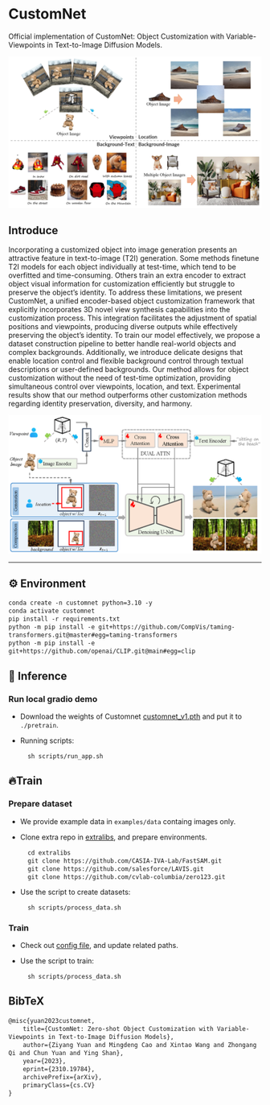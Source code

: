 # CustomNet


Official implementation of CustomNet: Object Customization with Variable-Viewpoints in Text-to-Image Diffusion Models.

<div align="center">
<img src="assets/teaser.png" width="600px"/>  
</div>


## Introduce
Incorporating a customized object into image generation presents an attractive feature in text-to-image (T2I) generation. Some methods finetune T2I models for each object individually at test-time, which tend to be overfitted and time-consuming. Others train an extra encoder to extract object visual information for customization efficiently but struggle to preserve the object’s identity. To address these limitations, we present CustomNet, a unified encoder-based object customization framework that explicitly incorporates 3D novel view synthesis capabilities into the customization process. This integration facilitates the adjustment of spatial positions and viewpoints, producing diverse outputs while effectively preserving the object’s identity. To train our model effectively, we propose a dataset construction pipeline to better handle real-world objects and complex backgrounds. Additionally, we introduce delicate designs that enable location control and flexible background control through textual descriptions or user-defined backgrounds. Our method allows for object customization without the need of test-time optimization, providing simultaneous control over viewpoints, location, and text. Experimental results show that our method outperforms other customization methods regarding identity preservation, diversity, and harmony.


<div align="center">
<img src="assets/pipeline.png" width="600px"/>  
</div>

---

## ⚙️ Environment
    conda create -n customnet python=3.10 -y
    conda activate customnet
    pip install -r requirements.txt
    python -m pip install -e git+https://github.com/CompVis/taming-transformers.git@master#egg=taming-transformers
    python -m pip install -e git+https://github.com/openai/CLIP.git@main#egg=clip

## 💫 Inference

### Run local gradio demo
- Download the weights of Customnet [customnet_v1.pth](https://huggingface.co/jiangyzy/CustomNet/tree/main) and put it to `./pretrain`.

- Running scripts:

        sh scripts/run_app.sh

## 🔥Train
### Prepare dataset
- We provide example data in `examples/data` containg images only.
- Clone extra repo in [extralibs](extralibs), and prepare environments.

        cd extralibs
        git clone https://github.com/CASIA-IVA-Lab/FastSAM.git
        git clone https://github.com/salesforce/LAVIS.git
        git clone https://github.com/cvlab-columbia/zero123.git
- Use the script to create datasets:
        
        sh scripts/process_data.sh
### Train
- Check out [config file](configs/config_customnet.yaml), and update related paths.
- Use the script to train:
        
        sh scripts/process_data.sh

## BibTeX
```
@misc{yuan2023customnet,
    title={CustomNet: Zero-shot Object Customization with Variable-Viewpoints in Text-to-Image Diffusion Models}, 
    author={Ziyang Yuan and Mingdeng Cao and Xintao Wang and Zhongang Qi and Chun Yuan and Ying Shan},
    year={2023},
    eprint={2310.19784},
    archivePrefix={arXiv},
    primaryClass={cs.CV}
}
```

